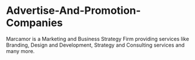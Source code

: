 # Advertise-And-Promotion-Companies
Marcamor is a Marketing and Business Strategy Firm providing services like Branding, Design and Development, Strategy and Consulting services and many more.
